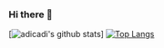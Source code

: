 ### Hi there 👋

[![adicadi's github stats](https://github-readme-stats.wasabeef.vercel.app/api?username=adicadi&show_icons=true&line_height=21&show_icons=true)]
[![Top Langs](https://github-readme-stats.vercel.app/api/top-langs/?username=adicadi&layout=compact)](https://github.com/adicadi/github-readme-stats)

